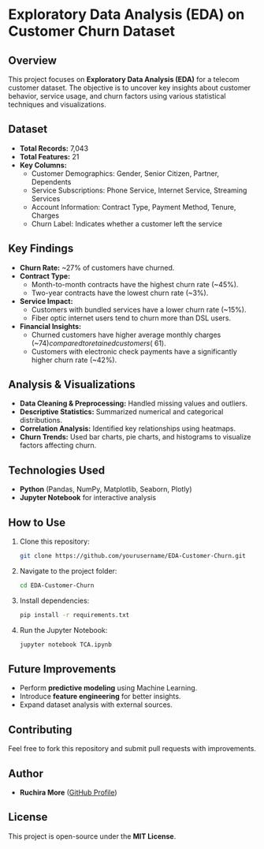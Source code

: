 # Exploratory Data Analysis (EDA) on Customer Churn Dataset

## Overview
This project focuses on **Exploratory Data Analysis (EDA)** for a telecom customer dataset. The objective is to uncover key insights about customer behavior, service usage, and churn factors using various statistical techniques and visualizations.

## Dataset
- **Total Records:** 7,043
- **Total Features:** 21
- **Key Columns:**
  - Customer Demographics: Gender, Senior Citizen, Partner, Dependents
  - Service Subscriptions: Phone Service, Internet Service, Streaming Services
  - Account Information: Contract Type, Payment Method, Tenure, Charges
  - Churn Label: Indicates whether a customer left the service

## Key Findings
- **Churn Rate:** ~27% of customers have churned.
- **Contract Type:**
  - Month-to-month contracts have the highest churn rate (~45%).
  - Two-year contracts have the lowest churn rate (~3%).
- **Service Impact:**
  - Customers with bundled services have a lower churn rate (~15%).
  - Fiber optic internet users tend to churn more than DSL users.
- **Financial Insights:**
  - Churned customers have higher average monthly charges (~$74) compared to retained customers (~$61).
  - Customers with electronic check payments have a significantly higher churn rate (~42%).

## Analysis & Visualizations
- **Data Cleaning & Preprocessing:** Handled missing values and outliers.
- **Descriptive Statistics:** Summarized numerical and categorical distributions.
- **Correlation Analysis:** Identified key relationships using heatmaps.
- **Churn Trends:** Used bar charts, pie charts, and histograms to visualize factors affecting churn.

## Technologies Used
- **Python** (Pandas, NumPy, Matplotlib, Seaborn, Plotly)
- **Jupyter Notebook** for interactive analysis

## How to Use
1. Clone this repository:
   ```bash
   git clone https://github.com/yourusername/EDA-Customer-Churn.git
   ```
2. Navigate to the project folder:
   ```bash
   cd EDA-Customer-Churn
   ```
3. Install dependencies:
   ```bash
   pip install -r requirements.txt
   ```
4. Run the Jupyter Notebook:
   ```bash
   jupyter notebook TCA.ipynb
   ```

## Future Improvements
- Perform **predictive modeling** using Machine Learning.
- Introduce **feature engineering** for better insights.
- Expand dataset analysis with external sources.

## Contributing
Feel free to fork this repository and submit pull requests with improvements.

## Author
- **Ruchira More** ([GitHub Profile](https://github.com/ruchiraaa04))

## License
This project is open-source under the **MIT License**.

